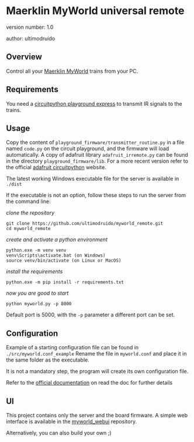 Maerklin MyWorld universal remote
=================================

version number: 1.0

author: ultimodruido

Overview
--------

Control all your [Maerklin MyWorld](https://www.maerklin.de/de/lp/2020/willkommen-bei-my-world) 
trains from your PC.


Requirements
------------

You need a [circuitpython playground express](https://www.adafruit.com/product/3333) to transmit IR signals to the trains.


Usage
-----

Copy the content of `playground_firmware/transmitter_routine.py` in a file named `code.py` on the circuit playground, 
and the firmware will load automatically.
A copy of adafruit library `adafruit_irremote.py` can be found in the directory `playground_firmware/lib`. 
For a more recent version refer to the official 
[adafruit circuitpython](https://docs.circuitpython.org/en/latest/docs/index.html) website.

The latest working Windows executable file for the server is available in `./dist`

If the executable is not an option, follow these steps to run the server from the command line:

_clone the repository_
```
git clone https://github.com/ultimodruido/myworld_remote.git
cd myworld_remote
```
_create and activate a python environment_
```
python.exe -m venv venv
venv\Scripts\activate.bat (on Windows)
source venv/bin/activate (on Linux or MacOS)
```
_install the requirements_
```
python.exe -m pip install -r requirements.txt
```
_now you are good to start_
```
python myworld.py -p 8000
```

Default port is 5000, with the `-p` parameter a different port can be set.

Configuration
-------------

Example of a starting configuration file can be found in `./src/myworld.conf_example`
Rename the file in `myworld.conf` and place it in the same folder as the executable.

It is not a mandatory step, the program will create its own configuration file.

Refer to the [official documentation](https://myworld-remote.readthedocs.io) on read the doc for further details

UI
--

This project contains only the server and the board firmware.
A simple web interface is available in the [myworld_webui](https://github.com/ultimodruido/myworld_webui) repository.

Alternatively, you can also build your own ;)
